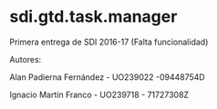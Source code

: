 # sdi.gtd.task.manager
Primera entrega de SDI 2016-17 (Falta funcionalidad)

Autores:

Alan Padierna Fernández - UO239022 -09448754D

Ignacio Martín Franco - UO239718 - 71727308Z
